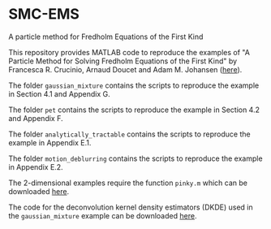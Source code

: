 # SMC-EMS

A particle method for Fredholm Equations of the First Kind

This repository provides MATLAB code to reproduce the examples of "A Particle Method for Solving Fredholm Equations of the First Kind" by Francesca R. Crucinio, Arnaud Doucet and Adam M. Johansen ([here](https://arxiv.org/abs/2009.09974)).

The folder `gaussian_mixture` contains the scripts to reproduce the example in Section 4.1 and Appendix G.

The folder `pet` contains the scripts to reproduce the example in Section 4.2 and Appendix F.

The folder `analytically_tractable` contains the scripts to reproduce the example in Appendix E.1.

The folder `motion_deblurring` contains the scripts to reproduce the example in Appendix E.2.

The 2-dimensional examples require the function `pinky.m` which can be downloaded [here](https://uk.mathworks.com/matlabcentral/fileexchange/35797-generate-random-numbers-from-a-2d-discrete-distribution).

The code for the deconvolution kernel density estimators (DKDE) used in the `gaussian_mixture` example can be downloaded [here](https://researchers.ms.unimelb.edu.au/~aurored/links.html#Code).
